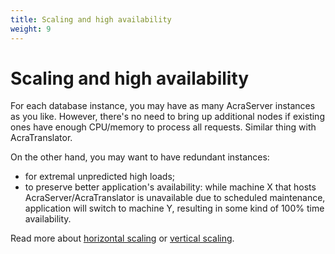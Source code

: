 ```yaml
---
title: Scaling and high availability
weight: 9
---
```


# Scaling and high availability

For each database instance, you may have as many AcraServer instances as you like.
However, there's no need to bring up additional nodes if existing ones have enough CPU/memory to process all requests.
Similar thing with AcraTranslator.

On the other hand, you may want to have redundant instances:
* for extremal unpredicted high loads;
* to preserve better application's availability: while machine X that hosts AcraServer/AcraTranslator is unavailable
  due to scheduled maintenance, application will switch to machine Y, resulting in some kind of 100% time availability.

Read more about [horizontal scaling](/acra/configuring-maintaining/optimizations/horizontal_scaling)
or [vertical scaling](/acra/configuring-maintaining/optimizations/vertical_scaling).
